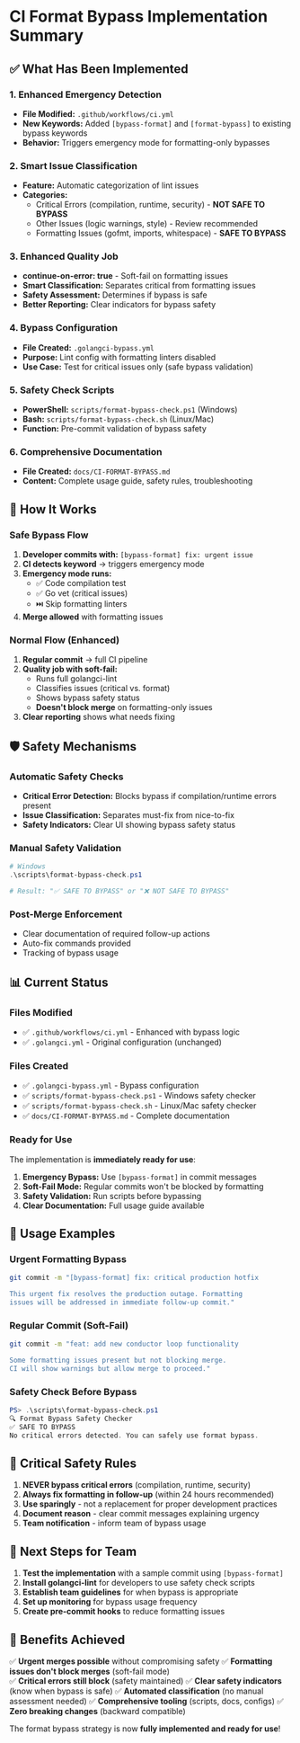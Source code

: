 # CI Format Bypass Implementation Summary

## ✅ What Has Been Implemented

### 1. Enhanced Emergency Detection
- **File Modified:** `.github/workflows/ci.yml`
- **New Keywords:** Added `[bypass-format]` and `[format-bypass]` to existing bypass keywords
- **Behavior:** Triggers emergency mode for formatting-only bypasses

### 2. Smart Issue Classification
- **Feature:** Automatic categorization of lint issues
- **Categories:**
  - Critical Errors (compilation, runtime, security) - **NOT SAFE TO BYPASS**
  - Other Issues (logic warnings, style) - Review recommended
  - Formatting Issues (gofmt, imports, whitespace) - **SAFE TO BYPASS**

### 3. Enhanced Quality Job
- **continue-on-error: true** - Soft-fail on formatting issues
- **Smart Classification:** Separates critical from formatting issues
- **Safety Assessment:** Determines if bypass is safe
- **Better Reporting:** Clear indicators for bypass safety

### 4. Bypass Configuration
- **File Created:** `.golangci-bypass.yml`
- **Purpose:** Lint config with formatting linters disabled
- **Use Case:** Test for critical issues only (safe bypass validation)

### 5. Safety Check Scripts
- **PowerShell:** `scripts/format-bypass-check.ps1` (Windows)
- **Bash:** `scripts/format-bypass-check.sh` (Linux/Mac)
- **Function:** Pre-commit validation of bypass safety

### 6. Comprehensive Documentation
- **File Created:** `docs/CI-FORMAT-BYPASS.md`
- **Content:** Complete usage guide, safety rules, troubleshooting

## 🚦 How It Works

### Safe Bypass Flow
1. **Developer commits with:** `[bypass-format] fix: urgent issue`
2. **CI detects keyword** → triggers emergency mode
3. **Emergency mode runs:**
   - ✅ Code compilation test
   - ✅ Go vet (critical issues)
   - ⏭️ Skip formatting linters
4. **Merge allowed** with formatting issues

### Normal Flow (Enhanced)
1. **Regular commit** → full CI pipeline
2. **Quality job with soft-fail:**
   - Runs full golangci-lint
   - Classifies issues (critical vs. format)
   - Shows bypass safety status
   - **Doesn't block merge** on formatting-only issues
3. **Clear reporting** shows what needs fixing

## 🛡️ Safety Mechanisms

### Automatic Safety Checks
- **Critical Error Detection:** Blocks bypass if compilation/runtime errors present
- **Issue Classification:** Separates must-fix from nice-to-fix
- **Safety Indicators:** Clear UI showing bypass safety status

### Manual Safety Validation
```powershell
# Windows
.\scripts\format-bypass-check.ps1

# Result: "✅ SAFE TO BYPASS" or "❌ NOT SAFE TO BYPASS"
```

### Post-Merge Enforcement
- Clear documentation of required follow-up actions
- Auto-fix commands provided
- Tracking of bypass usage

## 📊 Current Status

### Files Modified
- ✅ `.github/workflows/ci.yml` - Enhanced with bypass logic
- ✅ `.golangci.yml` - Original configuration (unchanged)

### Files Created  
- ✅ `.golangci-bypass.yml` - Bypass configuration
- ✅ `scripts/format-bypass-check.ps1` - Windows safety checker
- ✅ `scripts/format-bypass-check.sh` - Linux/Mac safety checker  
- ✅ `docs/CI-FORMAT-BYPASS.md` - Complete documentation

### Ready for Use
The implementation is **immediately ready for use**:

1. **Emergency Bypass:** Use `[bypass-format]` in commit messages
2. **Soft-Fail Mode:** Regular commits won't be blocked by formatting
3. **Safety Validation:** Run scripts before bypassing
4. **Clear Documentation:** Full usage guide available

## 🎯 Usage Examples

### Urgent Formatting Bypass
```bash
git commit -m "[bypass-format] fix: critical production hotfix

This urgent fix resolves the production outage. Formatting
issues will be addressed in immediate follow-up commit."
```

### Regular Commit (Soft-Fail)
```bash
git commit -m "feat: add new conductor loop functionality

Some formatting issues present but not blocking merge.
CI will show warnings but allow merge to proceed."
```

### Safety Check Before Bypass
```powershell
PS> .\scripts\format-bypass-check.ps1
🔍 Format Bypass Safety Checker
✅ SAFE TO BYPASS
No critical errors detected. You can safely use format bypass.
```

## 🚨 Critical Safety Rules

1. **NEVER bypass critical errors** (compilation, runtime, security)
2. **Always fix formatting in follow-up** (within 24 hours recommended)
3. **Use sparingly** - not a replacement for proper development practices
4. **Document reason** - clear commit messages explaining urgency
5. **Team notification** - inform team of bypass usage

## 🔧 Next Steps for Team

1. **Test the implementation** with a sample commit using `[bypass-format]`
2. **Install golangci-lint** for developers to use safety check scripts
3. **Establish team guidelines** for when bypass is appropriate
4. **Set up monitoring** for bypass usage frequency
5. **Create pre-commit hooks** to reduce formatting issues

## 🎉 Benefits Achieved

✅ **Urgent merges possible** without compromising safety
✅ **Formatting issues don't block merges** (soft-fail mode)  
✅ **Critical errors still block** (safety maintained)
✅ **Clear safety indicators** (know when bypass is safe)
✅ **Automated classification** (no manual assessment needed)
✅ **Comprehensive tooling** (scripts, docs, configs)
✅ **Zero breaking changes** (backward compatible)

The format bypass strategy is now **fully implemented and ready for use**!<!-- CI trigger: 西元2025年08月30日 (星期六) 23時18分56秒     -->
